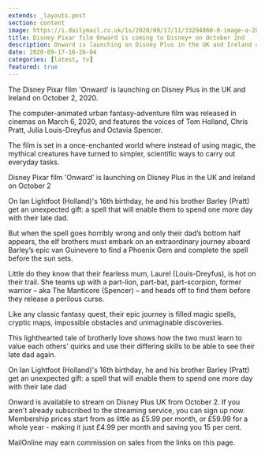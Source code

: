 ```yaml
---
extends: _layouts.post
section: content
image: https://i.dailymail.co.uk/1s/2020/09/17/11/33294860-0-image-a-28_1600338349982.jpg 
title: Disney Pixar film Onward is coming to Disney+ on October 2nd 
description: Onward is launching on Disney Plus in the UK and Ireland on October 2, 2020. The film features the voices of Tom Holland, Chris Pratt, Julia Louis-Dreyfus and Octavia Spencer. 
date: 2020-09-17-16-26-04 
categories: [latest, tv] 
featured: true 
--- 
```

The Disney Pixar film 'Onward' is launching on Disney Plus in the UK and Ireland on October 2, 2020.

The computer-animated urban fantasy-adventure film was released in cinemas on March 6, 2020, and features the voices of Tom Holland, Chris Pratt, Julia Louis-Dreyfus and Octavia Spencer. 

The film is set in a once-enchanted world where instead of using magic, the mythical creatures have turned to simpler, scientific ways to carry out everyday tasks.

Disney Pixar film 'Onward' is launching on Disney Plus in the UK and Ireland on October 2

On Ian Lightfoot (Holland)'s 16th birthday, he and his brother Barley (Pratt) get an unexpected gift: a spell that will enable them to spend one more day with their late dad.

But when the spell goes horribly wrong and only their dad’s bottom half appears, the elf brothers must embark on an extraordinary journey aboard Barley’s epic van Guinevere to find a Phoenix Gem and complete the spell before the sun sets. 

Little do they know that their fearless mum, Laurel (Louis-Dreyfus), is hot on their trail. She teams up with a part-lion, part-bat, part-scorpion, former warrior – aka The Manticore (Spencer) – and heads off to find them before they release a perilous curse.

Like any classic fantasy quest, their epic journey is filled magic spells, cryptic maps, impossible obstacles and unimaginable discoveries. 

This lighthearted tale of brotherly love shows how the two must learn to value each others' quirks and use their differing skills to be able to see their late dad again.

On Ian Lightfoot (Holland)'s 16th birthday, he and his brother Barley (Pratt) get an unexpected gift: a spell that will enable them to spend one more day with their late dad

Onward is available to stream on Disney Plus UK from October 2. If you aren't already subscribed to the streaming service, you can sign up now. Membership prices start from as little as £5.99 per month, or £59.99 for a whole year - making it just £4.99 per month and saving you 15 per cent.

MailOnline may earn commission on sales from the links on this page. 

